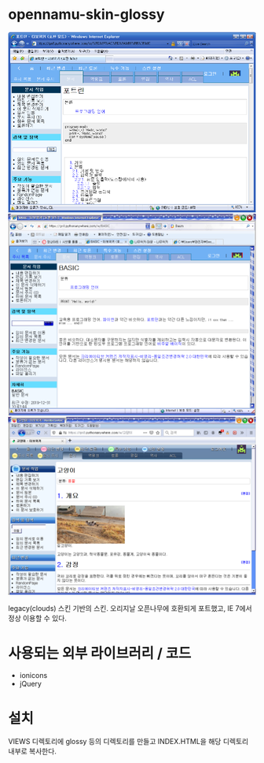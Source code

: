 # opennamu-skin-glossy
![IE 7](https://github.com/gdl-888/opennamu-skin-glossy/raw/master/777.bmp)
![IE 8](https://github.com/gdl-888/opennamu-skin-glossy/raw/master/888.bmp)
![Firefox](https://github.com/gdl-888/opennamu-skin-glossy/raw/master/ff.bmp)

legacy(clouds) 스킨 기반의 스킨. 오리지날 오픈나무에 호환되게 포트했고, IE 7에서 정상 이용할 수 있다.

# 사용되는 외부 라이브러리 / 코드
- ionicons
- jQuery

# 설치
VIEWS 디렉토리에 glossy 등의 디렉토리를 만들고 INDEX.HTML을 해당 디렉토리 내부로 복사한다.
